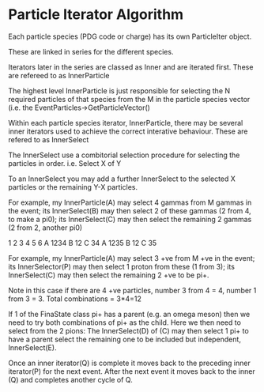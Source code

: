 # Particle Iterator Algorithm

Each particle species (PDG code or charge) has its own ParticleIter object.

These are linked in series for the different species.


Iterators later in the series are classed as Inner and are iterated first. These are refereed to as InnerParticle

The highest level InnerParticle is just responsible for selecting the N required particles of that species from the M in the particle species vector (i.e. the EventParticles->GetParticleVector()


Within each particle species iterator, InnerParticle,  there may be several inner iterators used to achieve the correct interative behaviour. These are refered to as InnerSelect

The InnerSelect use a combitorial selection procedure for selecting the particles in order. i.e. Select X of Y

To an  InnerSelect you may add a further InnerSelect to the selected X particles or the remaining Y-X particles.

For example, my InnerParticle(A) may select 4 gammas from M gammas in the event; its InnerSelect(B)  may then select 2 of these gammas (2 from 4, to make a pi0); its InnerSelect(C) may then select the remaining 2 gammas (2 from 2, another pi0)

1 2 3 4 5 6
A 1234
B 12 C 34
A 1235
B 12 C 35

For example, my InnerParticle(A) may select 3 +ve from M +ve in the event; its InnerSelector(P) may then select 1 proton from these (1 from 3); its  InnerSelect(C) may then select the remaining 2 +ve to be pi+.

Note in this case if there are 4 +ve particles, number 3 from 4 = 4, number 1 from 3 = 3. Total combinations = 3*4=12

If 1 of the FinaState class pi+ has a parent (e.g. an omega meson) then we need to try both combinations of pi+ as the child. Here we then need to select from the 2 pions:
 The  InnerSelect(D) of (C) may then select 1 pi+ to have a parent select the remaining one to be included but independent, InnerSelect(E).



Once an inner iterator(Q) is complete it moves back to the preceding inner iterator(P) for the next event. After the next event it moves back to the inner (Q) and completes another cycle of Q.

